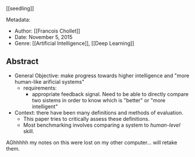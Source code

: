 [[seedling]]

Metadata:

* Author: [[Francois Chollet]]
* Date: November 5, 2015
* Genre: [[Artificial Intelligence]], [[Deep Learning]]

## Abstract

* General Objective: make progress towards higher intelligence and "more human-like arificial systems"
  * requirements:
    * appropriate feedback signal. Need to be able to directly compare two sistems in order to know which is "better" or "more intelligent"
* Context: there have been many definitions and methods of evaluation.
  * This paper tries to critically assess these definitions.
  * Most benchmarking involves comparing a system to *human-level* skill.


AGhhhhh my notes on this were lost on my other computer... will retake them. 